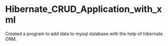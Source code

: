 # Hibernate_CRUD_Application_with_xml
Created a program to add data to mysql database with the help of hibernate ORM.
